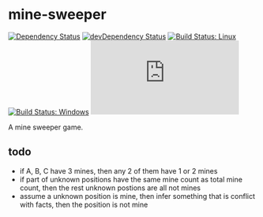 # mine-sweeper

[![Dependency Status](https://david-dm.org/plantain-00/mine-sweeper.svg)](https://david-dm.org/plantain-00/mine-sweeper)
[![devDependency Status](https://david-dm.org/plantain-00/mine-sweeper/dev-status.svg)](https://david-dm.org/plantain-00/mine-sweeper#info=devDependencies)
[![Build Status: Linux](https://travis-ci.org/plantain-00/mine-sweeper.svg?branch=master)](https://travis-ci.org/plantain-00/mine-sweeper)
[![Build Status: Windows](https://ci.appveyor.com/api/projects/status/github/plantain-00/mine-sweeper?branch=master&svg=true)](https://ci.appveyor.com/project/plantain-00/mine-sweeper/branch/master)
[![type-coverage](https://img.shields.io/badge/dynamic/json.svg?label=type-coverage&prefix=%E2%89%A5&suffix=%&query=$.typeCoverage.atLeast&uri=https%3A%2F%2Fraw.githubusercontent.com%2Fplantain-00%2Fmine-sweeper%2Fmaster%2Fpackage.json)](https://github.com/plantain-00/mine-sweeper)

A mine sweeper game.

## todo

+ if A, B, C have 3 mines, then any 2 of them have 1 or 2 mines
+ if part of unknown positions have the same mine count as total mine count, then the rest unknown postions are all not mines
+ assume a unknown position is mine, then infer something that is conflict with facts, then the position is not mine
